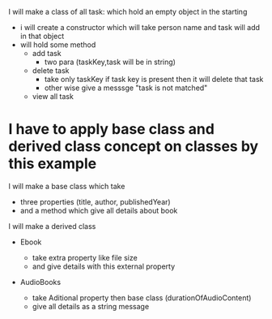 I will make a class of all task: which hold an empty object in the starting

- i will create a constructor which will take person name
  and task will add in that object
- will hold some method
  - add task
    - two para (taskKey,task will be in string)
  - delete task
    - take only taskKey if task key is present then it will delete that task
    - other wise give a messsge "task is not matched"
  - view all task

# I have to apply base class and derived class concept on classes by this example

I will make a base class which take

- three properties (title, author, publishedYear)
- and a method which give all details about book

I will make a derived class

- Ebook

  - take extra property like file size
  - and give details with this external property

- AudioBooks
  - take Aditional property then base class (durationOfAudioContent)
  - give all details as a string message

